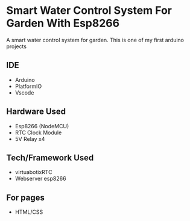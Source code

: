 # Smart Water Control System For Garden With Esp8266
A smart water control system for garden. This is one of my first arduino projects

## IDE
* Arduino
* PlatformIO
* Vscode

## Hardware Used
* Esp8266 (NodeMCU)
* RTC Clock Module
* 5V Relay x4

## Tech/Framework Used
* virtuabotixRTC
* Webserver esp8266

## For pages
* HTML/CSS
